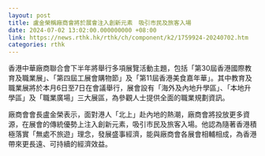 ```yaml
---
layout: post
title: 盧金榮稱廠商會將於展會注入創新元素　吸引市民及旅客入場
date: 2024-07-02 13:02:00.000000000 +08:00
link: https://news.rthk.hk/rthk/ch/component/k2/1759924-20240702.htm
categories: rthk
---
```


香港中華廠商聯合會下半年將舉行多項展覽活動主題，包括「第30屆香港國際教育及職業展」、「第四屆工展會購物節」及「第11屆香港美食嘉年華」。其中教育及職業展將於本月6日至7日在會議舉行，展會設有「海外及內地升學區」、「本地升學區」及「職業廣場」三大展區，為參觀人士提供全面的職業規劃資訊。

廠商會會長盧金榮表示，面對港人「北上」赴內地的熱潮，廠商會將投放更多資源，在展會的傳統優勢上注入創新元素，吸引市民及旅客入場。他認為隨著香港積極落實「無處不旅遊」理念，發展盛事經濟，能與廠商會各展會相輔相成，為香港帶來更長遠、可持續的經濟效益。
